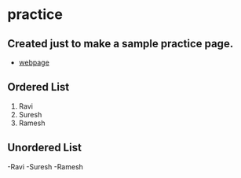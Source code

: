 # practice

## Created just to make a sample practice page.

- [webpage](https://stackoverflow.com/ "stack overflow ")

## Ordered List
 1. Ravi
 1. Suresh
 1. Ramesh
 
## Unordered List

  -Ravi
  -Suresh
  -Ramesh


